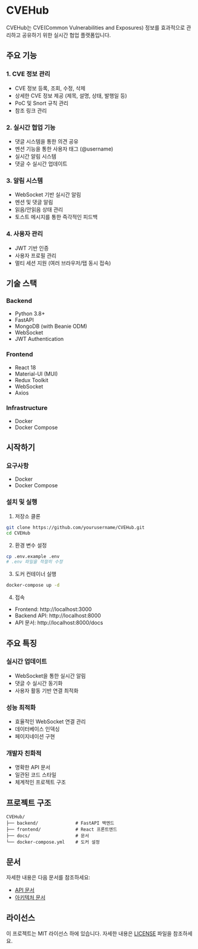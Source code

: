# CVEHub

CVEHub는 CVE(Common Vulnerabilities and Exposures) 정보를 효과적으로 관리하고 공유하기 위한 실시간 협업 플랫폼입니다.

## 주요 기능

### 1. CVE 정보 관리
- CVE 정보 등록, 조회, 수정, 삭제
- 상세한 CVE 정보 제공 (제목, 설명, 상태, 발행일 등)
- PoC 및 Snort 규칙 관리
- 참조 링크 관리

### 2. 실시간 협업 기능
- 댓글 시스템을 통한 의견 공유
- 멘션 기능을 통한 사용자 태그 (@username)
- 실시간 알림 시스템
- 댓글 수 실시간 업데이트

### 3. 알림 시스템
- WebSocket 기반 실시간 알림
- 멘션 및 댓글 알림
- 읽음/안읽음 상태 관리
- 토스트 메시지를 통한 즉각적인 피드백

### 4. 사용자 관리
- JWT 기반 인증
- 사용자 프로필 관리
- 멀티 세션 지원 (여러 브라우저/탭 동시 접속)

## 기술 스택

### Backend
- Python 3.8+
- FastAPI
- MongoDB (with Beanie ODM)
- WebSocket
- JWT Authentication

### Frontend
- React 18
- Material-UI (MUI)
- Redux Toolkit
- WebSocket
- Axios

### Infrastructure
- Docker
- Docker Compose

## 시작하기

### 요구사항
- Docker
- Docker Compose

### 설치 및 실행

1. 저장소 클론
```bash
git clone https://github.com/yourusername/CVEHub.git
cd CVEHub
```

2. 환경 변수 설정
```bash
cp .env.example .env
# .env 파일을 적절히 수정
```

3. 도커 컨테이너 실행
```bash
docker-compose up -d
```

4. 접속
- Frontend: http://localhost:3000
- Backend API: http://localhost:8000
- API 문서: http://localhost:8000/docs

## 주요 특징

### 실시간 업데이트
- WebSocket을 통한 실시간 알림
- 댓글 수 실시간 동기화
- 사용자 활동 기반 연결 최적화

### 성능 최적화
- 효율적인 WebSocket 연결 관리
- 데이터베이스 인덱싱
- 페이지네이션 구현

### 개발자 친화적
- 명확한 API 문서
- 일관된 코드 스타일
- 체계적인 프로젝트 구조

## 프로젝트 구조

```
CVEHub/
├── backend/              # FastAPI 백엔드
├── frontend/             # React 프론트엔드
├── docs/                 # 문서
└── docker-compose.yml    # 도커 설정
```

## 문서

자세한 내용은 다음 문서를 참조하세요:
- [API 문서](docs/API.md)
- [아키텍처 문서](docs/ARCHITECTURE.md)

## 라이선스

이 프로젝트는 MIT 라이선스 하에 있습니다. 자세한 내용은 [LICENSE](LICENSE) 파일을 참조하세요.
